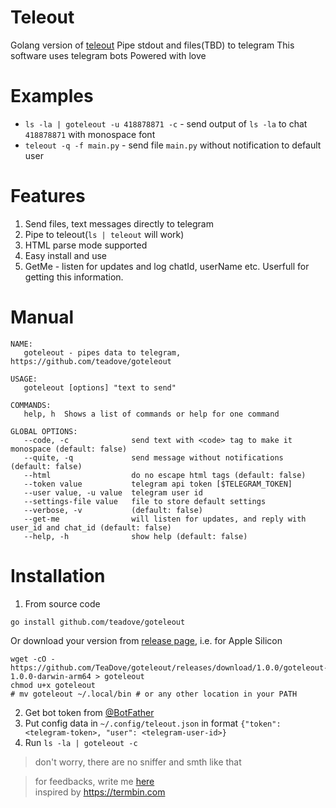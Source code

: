 # Teleout
Golang version of [teleout](https://github.com/teadove/teleout)
Pipe stdout and files(TBD) to telegram
This software uses telegram bots
Powered with love

# Examples
- `ls -la | goteleout -u 418878871 -c` - send output of `ls -la` to chat `418878871` with monospace font
- `teleout -q -f main.py` - send file `main.py` without notification to default user

# Features
1. Send files, text messages directly to telegram
2. Pipe to teleout(`ls | teleout` will work)
3. HTML parse mode supported
4. Easy install and use
5. GetMe - listen for updates and log chatId, userName etc. Userfull for getting this information.

# Manual
```shell
NAME:
   goteleout - pipes data to telegram, https://github.com/teadove/goteleout

USAGE:
   goteleout [options] "text to send"

COMMANDS:
   help, h  Shows a list of commands or help for one command

GLOBAL OPTIONS:
   --code, -c              send text with <code> tag to make it monospace (default: false)
   --quite, -q             send message without notifications (default: false)
   --html                  do no escape html tags (default: false)
   --token value           telegram api token [$TELEGRAM_TOKEN]
   --user value, -u value  telegram user id
   --settings-file value   file to store default settings
   --verbose, -v           (default: false)
   --get-me                will listen for updates, and reply with user_id and chat_id (default: false)
   --help, -h              show help (default: false)
```

# Installation
1. From source code
```
go install github.com/teadove/goteleout
```
Or download your version from [release page](https://github.com/TeaDove/goteleout/releases), i.e. for Apple Silicon
```
wget -cO - https://github.com/TeaDove/goteleout/releases/download/1.0.0/goteleout-1.0.0-darwin-arm64 > goteleout
chmod u+x goteleout
# mv goteleout ~/.local/bin # or any other location in your PATH
```
2. Get bot token from [@BotFather](https://t.me/BotFather)
3. Put config data in `~/.config/teleout.json` in format `{"token": <telegram-token>, "user": <telegram-user-id>}`
4. Run `ls -la | goteleout -c`

> don't worry, there are no sniffer and smth like that

> for feedbacks, write me [here](https://t.me/teas_feedbacks_bot)<br>
inspired by https://termbin.com
